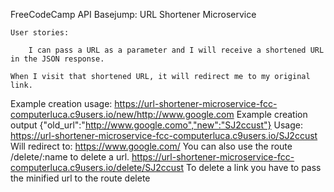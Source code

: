 FreeCodeCamp API Basejump: URL Shortener Microservice

    User stories:

        I can pass a URL as a parameter and I will receive a shortened URL in the JSON response.

    When I visit that shortened URL, it will redirect me to my original link.

Example creation usage:
https://url-shortener-microservice-fcc-computerluca.c9users.io/new/http://www.google.com
Example creation output
{"old_url":"http://www.google.como","new":"SJ2ccust"}
Usage:
https://url-shortener-microservice-fcc-computerluca.c9users.io/SJ2ccust
Will redirect to:
https://www.google.com/
You can also use the route /delete/:name to delete a url.
https://url-shortener-microservice-fcc-computerluca.c9users.io/delete/SJ2ccust
To delete a link you have to pass the minified url to the route delete




